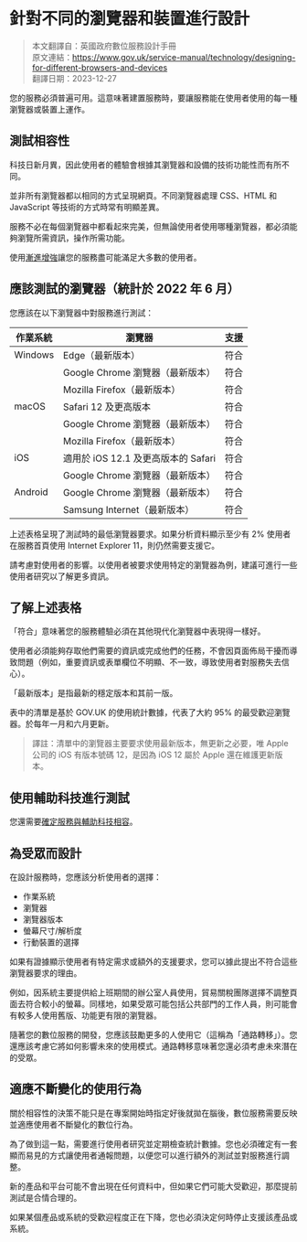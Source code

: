 # 針對不同的瀏覽器和裝置進行設計

> 本文翻譯自：英國政府數位服務設計手冊  
> 原文連結：https://www.gov.uk/service-manual/technology/designing-for-different-browsers-and-devices  
> 翻譯日期：2023-12-27  

您的服務必須普遍可用。這意味著建置服務時，要讓服務能在使用者使用的每一種瀏覽器或裝置上運作。

## 測試相容性

科技日新月異，因此使用者的體驗會根據其瀏覽器和設備的技術功能性而有所不同。

並非所有瀏覽器都以相同的方式呈現網頁。不同瀏覽器處理 CSS、HTML 和 JavaScript 等技術的方式時常有明顯差異。

服務不必在每個瀏覽器中都看起來完美，但無論使用者使用哪種瀏覽器，都必須能夠瀏覽所需資訊，操作所需功能。

使用[漸進增強](./using-progressive-enhancement.md)讓您的服務盡可能滿足大多數的使用者。

## 應該測試的瀏覽器（統計於 2022 年 6 月）

您應該在以下瀏覽器中對服務進行測試：

| 作業系統 | 瀏覽器 | 支援 |
|---|---|---|
| Windows | Edge（最新版本） | 符合 |
|  | Google Chrome 瀏覽器（最新版本） | 符合 |
|  | Mozilla Firefox（最新版本） | 符合 |
| macOS | Safari 12 及更高版本 | 符合 |
|  | Google Chrome 瀏覽器（最新版本） | 符合 |
|  | Mozilla Firefox（最新版本） | 符合 |
| iOS | 適用於 iOS 12.1 及更高版本的 Safari | 符合 |
|  | Google Chrome 瀏覽器（最新版本） | 符合 |
| Android | Google Chrome 瀏覽器（最新版本） | 符合 |
|  | Samsung Internet（最新版本） | 符合 |

上述表格呈現了測試時的最低瀏覽器要求。如果分析資料顯示至少有 2% 使用者在服務首頁使用 Internet Explorer 11，則仍然需要支援它。

請考慮對使用者的影響。以使用者被要求使用特定的瀏覽器為例，建議可進行一些使用者研究以了解更多資訊。

## 了解上述表格

「符合」意味著您的服務體驗必須在其他現代化瀏覽器中表現得一樣好。

使用者必須能夠存取他們需要的資訊或完成他們的任務，不會因頁面佈局干擾而導致問題（例如，重要資訊或表單欄位不明顯、不一致，導致使用者對服務失去信心）。

「最新版本」是指最新的穩定版本和其前一版。

表中的清單是基於 GOV.UK 的使用統計數據，代表了大約 95% 的最受歡迎瀏覽器。於每年一月和六月更新。

> 譯註：清單中的瀏覽器主要要求使用最新版本，無更新之必要，唯 Apple 公司的 iOS 有版本號碼 12，是因為 iOS 12 屬於 Apple 還在維護更新版本。

## 使用輔助科技進行測試

您還需要[確定服務與輔助科技相容](./testing-with-assistive-technologies.md)。

## 為受眾而設計

在設計服務時，您應該分析使用者的選擇：

- 作業系統
- 瀏覽器
- 瀏覽器版本
- 螢幕尺寸/解析度
- 行動裝置的選擇

如果有證據顯示使用者有特定需求或額外的支援要求，您可以據此提出不符合這些瀏覽器要求的理由。

例如，因系統主要提供給上班期間的辦公室人員使用，貿易關稅團隊選擇不調整頁面去符合較小的螢幕。同樣地，如果受眾可能包括公共部門的工作人員，則可能會有較多人使用舊版、功能更有限的瀏覽器。

隨著您的數位服務的開發，您應該鼓勵更多的人使用它（這稱為「通路轉移」）。您還應該考慮它將如何影響未來的使用模式。通路轉移意味著您還必須考慮未來潛在的受眾。

## 適應不斷變化的使用行為

關於相容性的決策不能只是在專案開始時指定好後就拋在腦後，數位服務需要反映並適應使用者不斷變化的數位行為。

為了做到這一點，需要進行使用者研究並定期檢查統計數據。您也必須確定有一套顯而易見的方式讓使用者通報問題，以便您可以進行額外的測試並對服務進行調整。

新的產品和平台可能不會出現在任何資料中，但如果它們可能大受歡迎，那麼提前測試是合情合理的。

如果某個產品或系統的受歡迎程度正在下降，您也必須決定何時停止支援該產品或系統。

